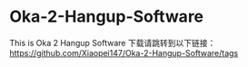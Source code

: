 # Oka-2-Hangup-Software
This is Oka 2 Hangup Software
下载请跳转到以下链接：https://github.com/Xiaopei147/Oka-2-Hangup-Software/tags

